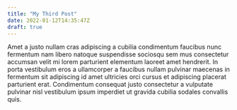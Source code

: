 ```yaml
---
title: "My Third Post"
date: 2022-01-12T14:35:47Z
draft: true
---
```


Amet a justo nullam cras adipiscing a cubilia condimentum faucibus nunc fermentum nam libero natoque suspendisse sociosqu sem mus consectetur accumsan velit mi lorem parturient elementum laoreet amet hendrerit. In porta vestibulum eros a ullamcorper a faucibus nullam pulvinar maecenas in fermentum sit adipiscing id amet ultricies orci cursus et adipiscing placerat parturient erat. Condimentum consequat justo consectetur a vulputate pulvinar nisl vestibulum ipsum imperdiet ut gravida cubilia sodales convallis quis. 